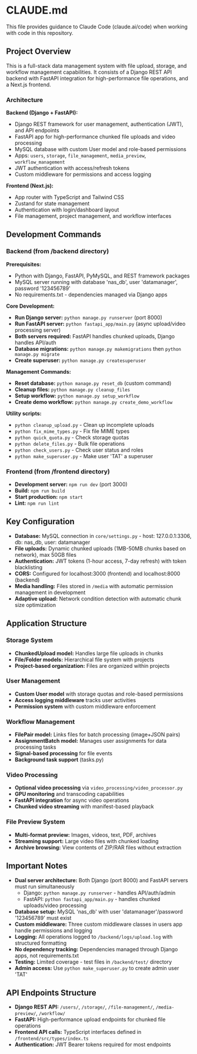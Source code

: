 # CLAUDE.md

This file provides guidance to Claude Code (claude.ai/code) when working with code in this repository.

## Project Overview

This is a full-stack data management system with file upload, storage, and workflow management capabilities. It consists of a Django REST API backend with FastAPI integration for high-performance file operations, and a Next.js frontend.

### Architecture

**Backend (Django + FastAPI):**
- Django REST framework for user management, authentication (JWT), and API endpoints
- FastAPI app for high-performance chunked file uploads and video processing
- MySQL database with custom User model and role-based permissions
- Apps: `users`, `storage`, `file_management`, `media_preview`, `workflow_management`
- JWT authentication with access/refresh tokens
- Custom middleware for permissions and access logging

**Frontend (Next.js):**
- App router with TypeScript and Tailwind CSS
- Zustand for state management
- Authentication with login/dashboard layout
- File management, project management, and workflow interfaces

## Development Commands

### Backend (from /backend directory)
**Prerequisites:** 
- Python with Django, FastAPI, PyMySQL, and REST framework packages
- MySQL server running with database 'nas_db', user 'datamanager', password '123456789'
- No requirements.txt - dependencies managed via Django apps

**Core Development:**
- **Run Django server:** `python manage.py runserver` (port 8000)
- **Run FastAPI server:** `python fastapi_app/main.py` (async upload/video processing server)
- **Both servers required:** FastAPI handles chunked uploads, Django handles API/auth
- **Database migrations:** `python manage.py makemigrations` then `python manage.py migrate`
- **Create superuser:** `python manage.py createsuperuser`

**Management Commands:**
- **Reset database:** `python manage.py reset_db` (custom command)
- **Cleanup files:** `python manage.py cleanup_files`
- **Setup workflow:** `python manage.py setup_workflow`
- **Create demo workflow:** `python manage.py create_demo_workflow`

**Utility scripts:** 
- `python cleanup_upload.py` - Clean up incomplete uploads
- `python fix_mime_types.py` - Fix file MIME types
- `python quick_quota.py` - Check storage quotas
- `python delete_files.py` - Bulk file operations
- `python check_users.py` - Check user status and roles
- `python make_superuser.py` - Make user 'TAT' a superuser

### Frontend (from /frontend directory)
- **Development server:** `npm run dev` (port 3000)
- **Build:** `npm run build`
- **Start production:** `npm start`
- **Lint:** `npm run lint`

## Key Configuration

- **Database:** MySQL connection in `core/settings.py` - host: 127.0.0.1:3306, db: nas_db, user: datamanager
- **File uploads:** Dynamic chunked uploads (1MB-50MB chunks based on network), max 50GB files
- **Authentication:** JWT tokens (1-hour access, 7-day refresh) with token blacklisting
- **CORS:** Configured for localhost:3000 (frontend) and localhost:8000 (backend)
- **Media handling:** Files stored in `/media` with automatic permission management in development
- **Adaptive upload:** Network condition detection with automatic chunk size optimization

## Application Structure

### Storage System
- **ChunkedUpload model:** Handles large file uploads in chunks
- **File/Folder models:** Hierarchical file system with projects
- **Project-based organization:** Files are organized within projects

### User Management
- **Custom User model** with storage quotas and role-based permissions
- **Access logging middleware** tracks user activities
- **Permission system** with custom middleware enforcement

### Workflow Management
- **FilePair model:** Links files for batch processing (image+JSON pairs)
- **AssignmentBatch model:** Manages user assignments for data processing tasks
- **Signal-based processing** for file events
- **Background task support** (tasks.py)

### Video Processing
- **Optional video processing** via `video_processing/video_processor.py`
- **GPU monitoring** and transcoding capabilities
- **FastAPI integration** for async video operations
- **Chunked video streaming** with manifest-based playback

### File Preview System
- **Multi-format preview:** Images, videos, text, PDF, archives
- **Streaming support:** Large video files with chunked loading
- **Archive browsing:** View contents of ZIP/RAR files without extraction

## Important Notes

- **Dual server architecture:** Both Django (port 8000) and FastAPI servers must run simultaneously
  - Django: `python manage.py runserver` - handles API/auth/admin
  - FastAPI: `python fastapi_app/main.py` - handles chunked uploads/video processing
- **Database setup:** MySQL 'nas_db' with user 'datamanager'/password '123456789' must exist
- **Custom middleware:** Three custom middleware classes in users app handle permissions and logging
- **Logging:** All operations logged to `/backend/logs/upload.log` with structured formatting
- **No dependency tracking:** Dependencies managed through Django apps, not requirements.txt
- **Testing:** Limited coverage - test files in `/backend/test/` directory
- **Admin access:** Use `python make_superuser.py` to create admin user 'TAT'

## API Endpoints Structure

- **Django REST API:** `/users/`, `/storage/`, `/file-management/`, `/media-preview/`, `/workflow/`
- **FastAPI:** High-performance upload endpoints for chunked file operations
- **Frontend API calls:** TypeScript interfaces defined in `/frontend/src/types/index.ts`
- **Authentication:** JWT Bearer tokens required for most endpoints